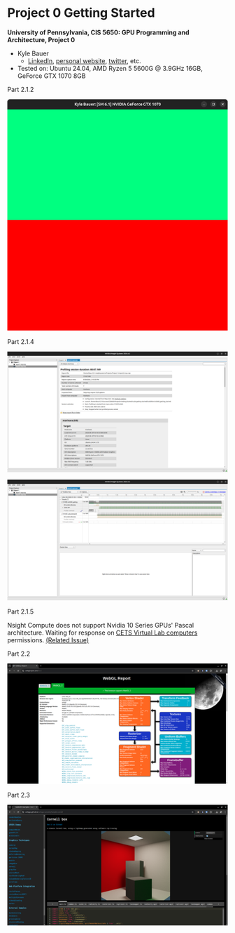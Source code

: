 Project 0 Getting Started
====================

**University of Pennsylvania, CIS 5650: GPU Programming and Architecture, Project 0**

* Kyle Bauer
  * [LinkedIn](https://www.linkedin.com/in/kyle-bauer-75bb25171/), [personal website](), [twitter](https://x.com/KyleBauer414346), etc.
* Tested on: Ubuntu 24.04, AMD Ryzen 5 5600G @ 3.9GHz 16GB, GeForce GTX 1070 8GB

Part 2.1.2

![](images/2-1-2.png)

Part 2.1.4

![](images/2-1-3_AnalysisSummary.png)

![](images/2-1-3_Timeline.png)

Part 2.1.5

Nsight Compute does not support Nvidia 10 Series GPUs' Pascal architecture. Waiting for response on [CETS Virtual Lab computers](https://github.com/kbau121-seas/Project0-Getting-Started/tree/CETS) permissions. [(Related Issue)](https://edstem.org/us/courses/60839/discussion/5194387)

Part 2.2

![](images/2-2.png)

Part 2.3

![](images/2-3.png)
